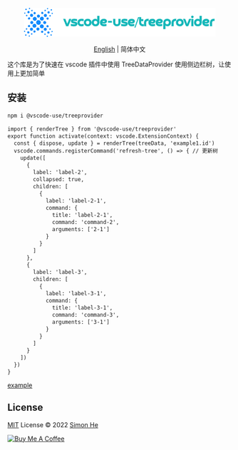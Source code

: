 <p align="center">
<img src="./assets/kv.png" alt="vscode-use/treeprovider">
</p>
<p align="center"> <a href="./README.md">English</a> | 简体中文</p>

这个库是为了快速在 vscode 插件中使用 TreeDataProvider 使用侧边栏树，让使用上更加简单

## 安装

```
npm i @vscode-use/treeprovider
```

```code
import { renderTree } from '@vscode-use/treeprovider'
export function activate(context: vscode.ExtensionContext) {
  const { dispose, update } = renderTree(treeData, 'example1.id')
  vscode.commands.registerCommand('refresh-tree', () => { // 更新树
    update([
      {
        label: 'label-2',
        collapsed: true,
        children: [
          {
            label: 'label-2-1',
            command: {
              title: 'label-2-1',
              command: 'command-2',
              arguments: ['2-1']
            }
          }
        ]
      },
      {
        label: 'label-3',
        children: [
          {
            label: 'label-3-1',
            command: {
              title: 'label-3-1',
              command: 'command-3',
              arguments: ['3-1']
            }
          }
        ]
      }
    ])
  })
}

```

[example](/examples/example1)

## License

[MIT](./LICENSE) License © 2022 [Simon He](https://github.com/Simon-He95)

<a href="https://github.com/Simon-He95/sponsor" target="_blank"><img src="https://cdn.buymeacoffee.com/buttons/default-orange.png" alt="Buy Me A Coffee" style="height: 51px !important;width: 217px !important;" ></a>
